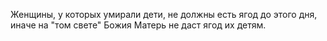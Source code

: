 Женщины, у которых умирали дети, не должны есть ягод до этого дня, иначе на "том свете" Божия Матерь не даст ягод их детям.